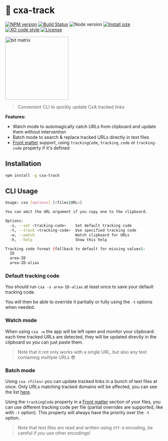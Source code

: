 # :memo: cxa-track

[![NPM version](https://img.shields.io/npm/v/cxa-track.svg)](https://www.npmjs.com/package/cxa-track)
[![Build Status](https://github.com/sinedied/cxa-track/workflows/build/badge.svg)](https://github.com/sinedied/cxa-track/actions)
![Node version](https://img.shields.io/node/v/cxa-track.svg)
[![Install size](https://packagephobia.now.sh/badge?p=cxa-track)](https://packagephobia.now.sh/result?p=cxa-track)
[![XO code style](https://img.shields.io/badge/code_style-XO-5ed9c7.svg)](https://github.com/sindresorhus/xo)
[![License](https://img.shields.io/badge/license-MIT-blue.svg)](LICENSE)

<img src="https://user-images.githubusercontent.com/593151/69799062-d86c4500-11d2-11ea-8af8-bc9e002ec3d6.png" alt="bit matrix" width="200">

> Convenient CLI to quickly update CxA tracked links

**Features:**
- Watch mode to automagically catch URLs from clipboard and update them without intervention
- Batch mode to search & replace tracked URLs directly in text files
- [Front matter](https://jekyllrb.com/docs/front-matter/) support, using `trackingCode`, `tracking_code` or `tracking-code` property if it's defined

## Installation

```sh
npm install -g cxa-track
```

## CLI Usage

```sh
Usage: cxa [options] [<files|URL>]

You can omit the URL argument if you copy one to the clipboard.

Options:
  -s, --set <tracking-code>    Set default tracking code
  -t, --track <tracking-code>  Use specified tracking code
  -w, --watch                  Watch clipboard for URLs
  -h, --help                   Show this help

Tracking code format (fallback to default for missing values):
  ID
  area-ID
  area-ID-alias
```

### Default tracking code

You should run `cxa -s area-ID-alias` at least once to save your default tracking code.

You will then be able to override it partially or fully using the `-t` options when needed.

### Watch mode

When using `cxa -w` the app will be left open and monitor your clipboard: each time tracked URLs are detected, they will be updated directly in the clipboard so you can just paste them.

> Note that it not only works with a single URL, but also any text containing multiple URLs 😎

### Batch mode

Using `cxa <files>` you can update tracked links in a bunch of text files at once. Only URLs matching tracked domains will be affected, you can see the list [here]().

Using the `trackingCode` property in a [Front matter](https://jekyllrb.com/docs/front-matter/) section of your files, you can use different tracking code per file (partial overrides are supported, like with `-t` option). This property will always have the priority over the `-t` option.

> Note that text files are read and written using `UTF-8` encoding, be careful if you use other encodings!
